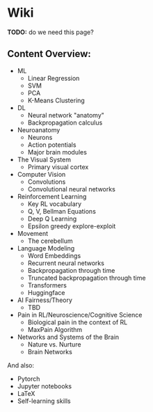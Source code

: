 # Wiki

**TODO:** do we need this page?

## Content Overview:
- ML
  - Linear Regression
  - SVM
  - PCA
  - K-Means Clustering
- DL
  - Neural network "anatomy"
  - Backpropagation calculus
- Neuroanatomy
  - Neurons
  - Action potentials
  - Major brain modules
- The Visual System
  - Primary visual cortex
- Computer Vision
  - Convolutions
  - Convolutional neural networks
- Reinforcement Learning
  - Key RL vocabulary
  - Q, V, Bellman Equations
  - Deep Q Learning
  - Epsilon greedy explore-exploit
- Movement
  - The cerebellum
- Language Modeling
  - Word Embeddings
  - Recurrent neural networks
  - Backpropagation through time
  - Truncated backpropagation through time
  - Transformers
  - Huggingface
- AI Fairness/Theory
  - TBD
- Pain in RL/Neuroscience/Cognitive Science
  - Biological pain in the context of RL
  - MaxPain Algorithm
- Networks and Systems of the Brain
  - Nature vs. Nurture
  - Brain Networks

And also:
- Pytorch
- Jupyter notebooks
- LaTeX
- Self-learning skills
